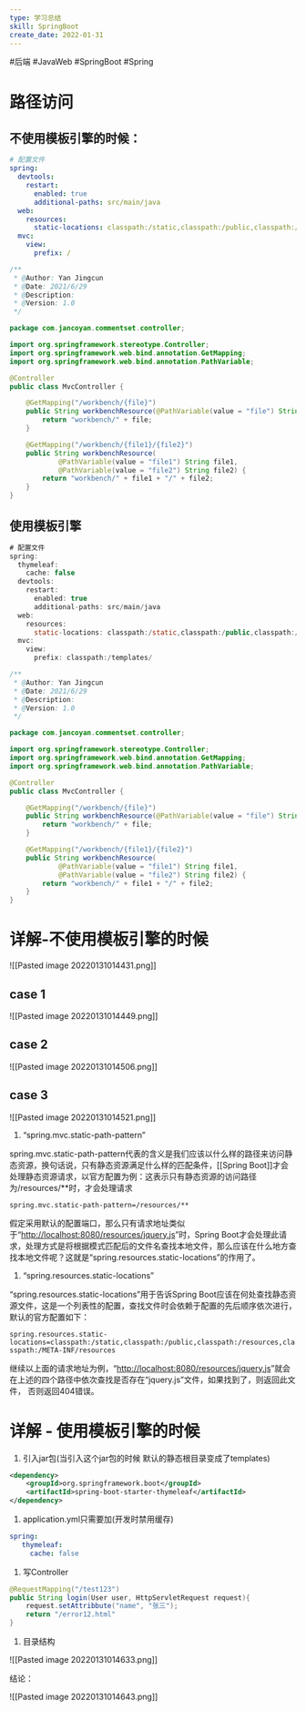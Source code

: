 ```yaml
---
type: 学习总结
skill: SpringBoot
create_date: 2022-01-31
---
```


#后端 #JavaWeb #SpringBoot #Spring


# 路径访问

## **不使用模板引擎的时候：**

```yaml
# 配置文件
spring: 
  devtools:
    restart:
      enabled: true
      additional-paths: src/main/java
  web:
    resources:
      static-locations: classpath:/static,classpath:/public,classpath:/resources,classpath:/META-INF/resources
  mvc:
    view:
      prefix: /
```

```java
/**
 * @Author: Yan Jingcun
 * @Date: 2021/6/29
 * @Description:
 * @Version: 1.0
 */

package com.jancoyan.commentset.controller;

import org.springframework.stereotype.Controller;
import org.springframework.web.bind.annotation.GetMapping;
import org.springframework.web.bind.annotation.PathVariable;

@Controller
public class MvcController {

    @GetMapping("/workbench/{file}")
    public String workbenchResource(@PathVariable(value = "file") String file) {
        return "workbench/" + file;
    }

    @GetMapping("/workbench/{file1}/{file2}")
    public String workbenchResource(
            @PathVariable(value = "file1") String file1,
            @PathVariable(value = "file2") String file2) {
        return "workbench/" + file1 + "/" + file2;
    }
}
```

## **使用模板引擎**

```java
# 配置文件
spring: 
  thymeleaf:
    cache: false
  devtools:
    restart:
      enabled: true
      additional-paths: src/main/java
  web:
    resources:
      static-locations: classpath:/static,classpath:/public,classpath:/resources,classpath:/META-INF/resources
  mvc:
    view:
      prefix: classpath:/templates/
```

```java
/**
 * @Author: Yan Jingcun
 * @Date: 2021/6/29
 * @Description:
 * @Version: 1.0
 */

package com.jancoyan.commentset.controller;

import org.springframework.stereotype.Controller;
import org.springframework.web.bind.annotation.GetMapping;
import org.springframework.web.bind.annotation.PathVariable;

@Controller
public class MvcController {

    @GetMapping("/workbench/{file}")
    public String workbenchResource(@PathVariable(value = "file") String file) {
        return "workbench/" + file;
    }

    @GetMapping("/workbench/{file1}/{file2}")
    public String workbenchResource(
            @PathVariable(value = "file1") String file1,
            @PathVariable(value = "file2") String file2) {
        return "workbench/" + file1 + "/" + file2;
    }
}
```

# 详解-不使用模板引擎的时候

![[Pasted image 20220131014431.png]]

## case 1

![[Pasted image 20220131014449.png]]

## case 2

![[Pasted image 20220131014506.png]]

## case 3

![[Pasted image 20220131014521.png]]

1.  “spring.mvc.static-path-pattern”

spring.mvc.static-path-pattern代表的含义是我们应该以什么样的路径来访问静态资源，换句话说，只有静态资源满足什么样的匹配条件，[[Spring Boot]]才会处理静态资源请求，以官方配置为例：这表示只有静态资源的访问路径为/resources/**时，才会处理请求

`spring.mvc.static-path-pattern=/resources/**`

假定采用默认的配置端口，那么只有请求地址类似于“[http://localhost:8080/resources/jquery.js](http://localhost:8080/resources/jquery.js)”时，Spring Boot才会处理此请求，处理方式是将根据模式匹配后的文件名查找本地文件，那么应该在什么地方查找本地文件呢？这就是“spring.resources.static-locations”的作用了。

1.  “spring.resources.static-locations”

“spring.resources.static-locations”用于告诉Spring Boot应该在何处查找静态资源文件，这是一个列表性的配置，查找文件时会依赖于配置的先后顺序依次进行，默认的官方配置如下：

`spring.resources.static-locations=classpath:/static,classpath:/public,classpath:/resources,classpath:/META-INF/resources`

继续以上面的请求地址为例，“[http://localhost:8080/resources/jquery.js](http://localhost:8080/resources/jquery.js)”就会在上述的四个路径中依次查找是否存在“jquery.js”文件，如果找到了，则返回此文件， 否则返回404错误。

# 详解 - 使用模板引擎的时候

1.  引入jar包(当引入这个jar包的时候 默认的静态根目录变成了templates)

```xml
<dependency>
    <groupId>org.springframework.boot</groupId>
    <artifactId>spring-boot-starter-thymeleaf</artifactId>
</dependency>
```

1.  application.yml只需要加(开发时禁用缓存)

```yaml
spring:
   thymeleaf:
     cache: false
```

1.  写Controller

```java
@RequestMapping("/test123")
public String login(User user, HttpServletRequest request){
	request.setAttribbute("name", "张三");
	return "/error12.html"
}
```

1.  目录结构

![[Pasted image 20220131014633.png]]

结论：

![[Pasted image 20220131014643.png]]
